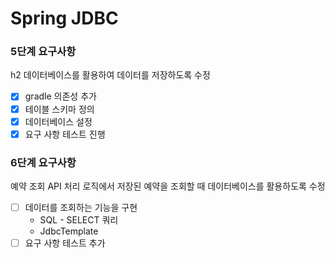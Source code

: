 # Spring JDBC 

<h3>5단계 요구사항</h3>

h2 데이터베이스를 활용하여 데이터를 저장하도록 수정
- [x] gradle 의존성 추가
- [x] 테이블 스키마 정의
- [x] 데이터베이스 설정
- [x] 요구 사항 테스트 진행

<h3>6단계 요구사항</h3>

예약 조회 API 처리 로직에서 저장된 예약을 조회할 때 데이터베이스를 활용하도록 수정
- [ ] 데이터를 조회하는 기능을 구현
  - SQL - SELECT 쿼리 
  - JdbcTemplate
- [ ] 요구 사항 테스트 추가